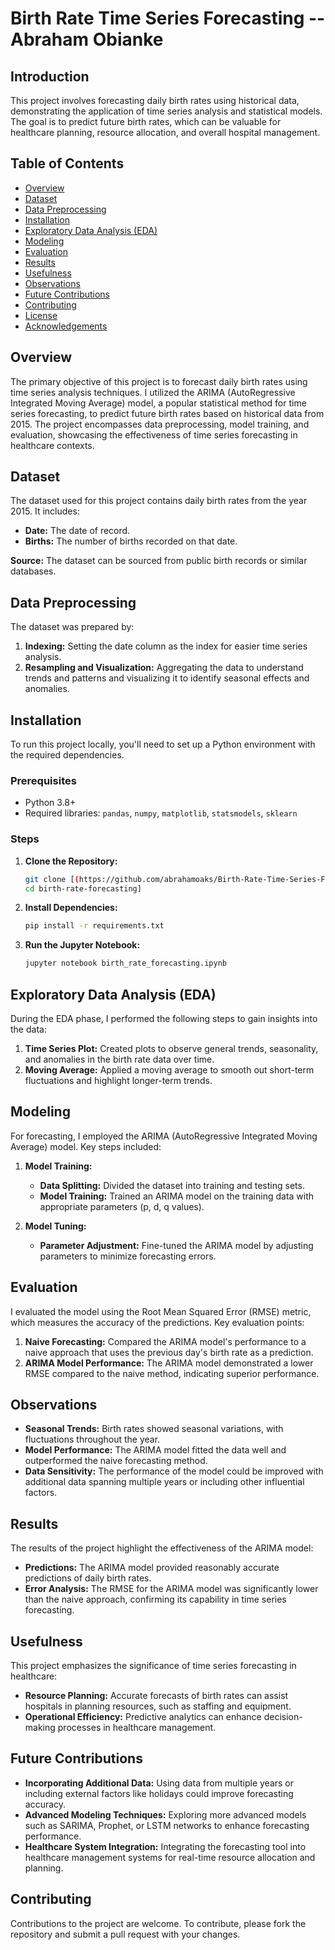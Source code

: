 # Birth Rate Time Series Forecasting -- Abraham Obianke 

## Introduction 
This project involves forecasting daily birth rates using historical data, demonstrating the application of time series analysis and statistical models. The goal is to predict future birth rates, which can be valuable for healthcare planning, resource allocation, and overall hospital management.

## Table of Contents

- [Overview](#overview)
- [Dataset](#dataset)
- [Data Preprocessing](#data-preprocessing)
- [Installation](#installation)
- [Exploratory Data Analysis (EDA)](#exploratory-data-analysis-eda)
- [Modeling](#modeling)
- [Evaluation](#evaluation)
- [Results](#results)
- [Usefulness](#usefulness)
- [Observations](#observations)
- [Future Contributions](#future-contributions)
- [Contributing](#contributing)
- [License](#license)
- [Acknowledgements](#acknowledgements)

## Overview

The primary objective of this project is to forecast daily birth rates using time series analysis techniques. I utilized the ARIMA (AutoRegressive Integrated Moving Average) model, a popular statistical method for time series forecasting, to predict future birth rates based on historical data from 2015. The project encompasses data preprocessing, model training, and evaluation, showcasing the effectiveness of time series forecasting in healthcare contexts.

## Dataset

The dataset used for this project contains daily birth rates from the year 2015. It includes:

- **Date:** The date of record.
- **Births:** The number of births recorded on that date.

**Source:** The dataset can be sourced from public birth records or similar databases.

## Data Preprocessing

The dataset was prepared by:

1. **Indexing:** Setting the date column as the index for easier time series analysis.
2. **Resampling and Visualization:** Aggregating the data to understand trends and patterns and visualizing it to identify seasonal effects and anomalies.

## Installation

To run this project locally, you'll need to set up a Python environment with the required dependencies.

### Prerequisites

- Python 3.8+
- Required libraries: `pandas`, `numpy`, `matplotlib`, `statsmodels`, `sklearn`

### Steps

1. **Clone the Repository:**

   ```bash
   git clone [(https://github.com/abrahamoaks/Birth-Rate-Time-Series-Forecasting/blob/main/README.md)
   cd birth-rate-forecasting]
   ```

2. **Install Dependencies:**

   ```bash
   pip install -r requirements.txt
   ```

3. **Run the Jupyter Notebook:**

   ```bash
   jupyter notebook birth_rate_forecasting.ipynb
   ```

## Exploratory Data Analysis (EDA)

During the EDA phase, I performed the following steps to gain insights into the data:

1. **Time Series Plot:** Created plots to observe general trends, seasonality, and anomalies in the birth rate data over time.
2. **Moving Average:** Applied a moving average to smooth out short-term fluctuations and highlight longer-term trends.

## Modeling

For forecasting, I employed the ARIMA (AutoRegressive Integrated Moving Average) model. Key steps included:

1. **Model Training:**

   - **Data Splitting:** Divided the dataset into training and testing sets.
   - **Model Training:** Trained an ARIMA model on the training data with appropriate parameters (p, d, q values).

2. **Model Tuning:**

   - **Parameter Adjustment:** Fine-tuned the ARIMA model by adjusting parameters to minimize forecasting errors.

## Evaluation

I evaluated the model using the Root Mean Squared Error (RMSE) metric, which measures the accuracy of the predictions. Key evaluation points:

1. **Naive Forecasting:** Compared the ARIMA model's performance to a naive approach that uses the previous day's birth rate as a prediction.
2. **ARIMA Model Performance:** The ARIMA model demonstrated a lower RMSE compared to the naive method, indicating superior performance.

## Observations

- **Seasonal Trends:** Birth rates showed seasonal variations, with fluctuations throughout the year.
- **Model Performance:** The ARIMA model fitted the data well and outperformed the naive forecasting method.
- **Data Sensitivity:** The performance of the model could be improved with additional data spanning multiple years or including other influential factors.

## Results

The results of the project highlight the effectiveness of the ARIMA model:

- **Predictions:** The ARIMA model provided reasonably accurate predictions of daily birth rates.
- **Error Analysis:** The RMSE for the ARIMA model was significantly lower than the naive approach, confirming its capability in time series forecasting.

## Usefulness

This project emphasizes the significance of time series forecasting in healthcare:

- **Resource Planning:** Accurate forecasts of birth rates can assist hospitals in planning resources, such as staffing and equipment.
- **Operational Efficiency:** Predictive analytics can enhance decision-making processes in healthcare management.


## Future Contributions

- **Incorporating Additional Data:** Using data from multiple years or including external factors like holidays could improve forecasting accuracy.
- **Advanced Modeling Techniques:** Exploring more advanced models such as SARIMA, Prophet, or LSTM networks to enhance forecasting performance.
- **Healthcare System Integration:** Integrating the forecasting tool into healthcare management systems for real-time resource allocation and planning.

## Contributing

Contributions to the project are welcome. To contribute, please fork the repository and submit a pull request with your changes.
